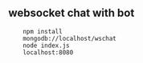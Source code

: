 ## websocket chat with bot
```
    npm install
    mongodb://localhost/wschat
    node index.js
    localhost:8080
```